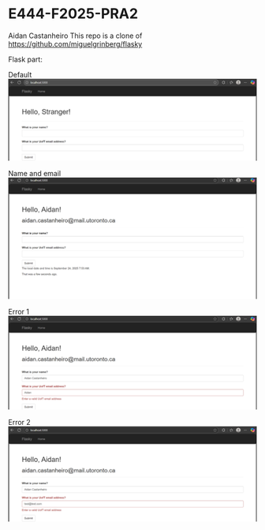 # E444-F2025-PRA2

Aidan Castanheiro
This repo is a clone of https://github.com/miguelgrinberg/flasky



Flask part:

Default
![Default](screenshots/Default.png)

Name and email
![Name and email](screenshots/NameAndEmail.png)

Error 1
![Error](screenshots/Error.png)

Error 2
![Error2](screenshots/Error2.png)



